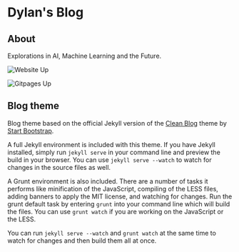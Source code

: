 # Dylan's Blog

## About

Explorations in AI, Machine Learning and the Future.

![Website Up](https://img.shields.io/website?url=http%3A%2F%2Fblog.infocruncher.com%2F)

![Gitpages Up](https://img.shields.io/website?url=http%3A%2F%2Fdylanhogg.github.io%2F)

## Blog theme

Blog theme based on the official Jekyll version of the [Clean Blog](https://startbootstrap.com/template-overviews/clean-blog/) theme by [Start Bootstrap](http://startbootstrap.com/).

A full Jekyll environment is included with this theme. If you have Jekyll installed, simply run `jekyll serve` in your command line and preview the build in your browser. You can use `jekyll serve --watch` to watch for changes in the source files as well.

A Grunt environment is also included. There are a number of tasks it performs like minification of the JavaScript, compiling of the LESS files, adding banners to apply the MIT license, and watching for changes. Run the grunt default task by entering `grunt` into your command line which will build the files. You can use `grunt watch` if you are working on the JavaScript or the LESS.

You can run `jekyll serve --watch` and `grunt watch` at the same time to watch for changes and then build them all at once.

